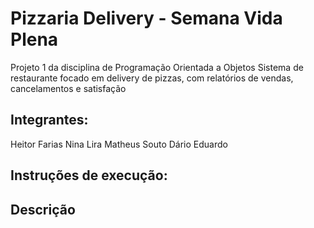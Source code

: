 # Pizzaria Delivery - Semana Vida Plena
Projeto 1 da disciplina de Programação Orientada a Objetos
Sistema de restaurante focado em delivery de pizzas, com relatórios de vendas, cancelamentos e satisfação

## Integrantes:
Heitor Farias
Nina Lira
Matheus Souto
Dário Eduardo

## Instruções de execução:


## Descrição

